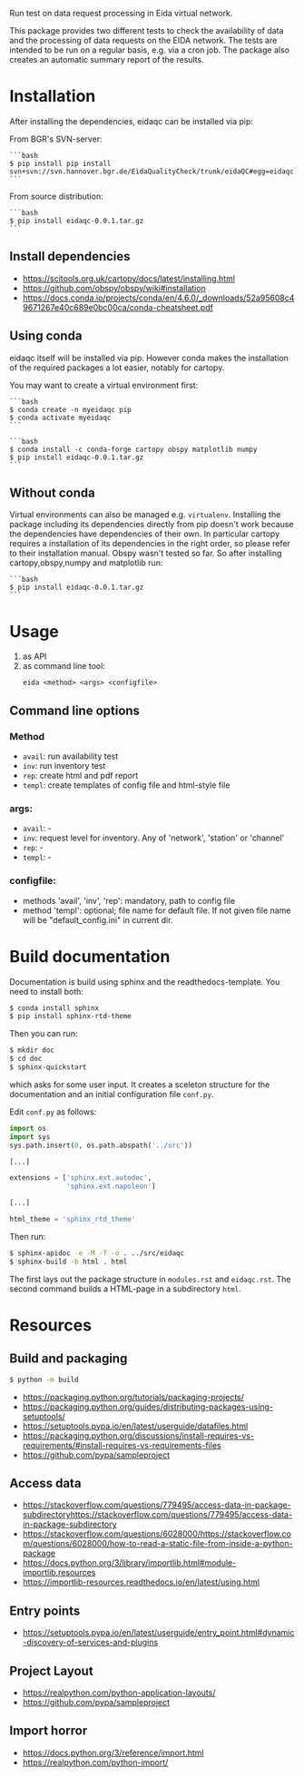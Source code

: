 Run test on data request processing in Eida virtual network.

This package provides two different tests to check the availability
of data and the processing of data requests on the 
EIDA network. The tests are intended to be run on a regular 
basis, e.g. via a cron job. The package also creates an
automatic summary report of the results.



# Installation
After installing the dependencies, eidaqc can be installed 
via pip:

From BGR's SVN-server:

    ```bash
    $ pip install pip install svn+svn://svn.hannover.bgr.de/EidaQualityCheck/trunk/eidaQC#egg=eidaqc
    ```

From source distribution:

    ```bash
    $ pip install eidaqc-0.0.1.tar.gz
    ```


## Install dependencies
- https://scitools.org.uk/cartopy/docs/latest/installing.html
- https://github.com/obspy/obspy/wiki#installation
- https://docs.conda.io/projects/conda/en/4.6.0/_downloads/52a95608c49671267e40c689e0bc00ca/conda-cheatsheet.pdf

## Using conda
eidaqc itself will be installed via pip. However conda makes
the installation of the required packages a lot easier,
notably for cartopy.

You may want to create a virtual environment first:

    ```bash
    $ conda create -n myeidaqc pip
    $ conda activate myeidaqc
    ```

    ```bash
    $ conda install -c conda-forge cartopy obspy matplotlib numpy
    $ pip install eidaqc-0.0.1.tar.gz
    ```


## Without conda
Virtual environments can also be managed e.g. `virtualenv`.
Installing the package including its dependencies directly from
pip doesn't work because the dependencies have dependencies of
their own. 
In particular cartopy requires a installation of its dependencies
in the right order, so please refer to their installation
manual.
Obspy wasn't tested so far.
So after installing cartopy,obspy,numpy and matplotlib run:
    
    ```bash
    $ pip install eidaqc-0.0.1.tar.gz
    ```



# Usage

1. as API
2. as command line tool:
    ```
    eida <method> <args> <configfile>
    ```

## Command line options
### Method
- `avail`: run availability test
- `inv`:   run inventory test
- `rep`:   create html and pdf report
- `templ`: create templates of config file 
            and html-style file

### args:
- `avail`: -
- `inv`: <level>
    request level for inventory. Any of
    'network', 'station' or 'channel'
- `rep`: -
- `templ`: -

### configfile:
- methods 'avail', 'inv', 'rep': mandatory,
        path to config file
- method 'templ': optional; file name for default
    file. If not given file name will be 
    "default_config.ini" in current dir.


# Build documentation
Documentation is build using sphinx and the readthedocs-template. You need to install both:

```bash
$ conda install sphinx
$ pip install sphinx-rtd-theme
```

Then you can run:
```bash
$ mkdir doc
$ cd doc
$ sphinx-quickstart 
```
which asks for some user input. It creates a sceleton structure for
the documentation and an initial configuration file `conf.py`.

Edit `conf.py` as follows:

```python
import os
import sys
sys.path.insert(0, os.path.abspath('../src'))

[...]

extensions = ['sphinx.ext.autodoc', 
              'sphinx.ext.napoleon']

[...]

html_theme = 'sphinx_rtd_theme'
```

Then run:
```bash
$ sphinx-apidoc -e -M -f -o . ../src/eidaqc
$ sphinx-build -b html . html
```

The first lays out the package structure in `modules.rst`
and `eidaqc.rst`.
The second command builds a HTML-page in a subdirectory `html`.

# Resources

## Build and packaging
```bash
$ python -m build
```
- https://packaging.python.org/tutorials/packaging-projects/
- https://packaging.python.org/guides/distributing-packages-using-setuptools/
- https://setuptools.pypa.io/en/latest/userguide/datafiles.html
- https://packaging.python.org/discussions/install-requires-vs-requirements/#install-requires-vs-requirements-files
- https://github.com/pypa/sampleproject


## Access data 
- https://stackoverflow.com/questions/779495/access-data-in-package-subdirectoryhttps://stackoverflow.com/questions/779495/access-data-in-package-subdirectory
- https://stackoverflow.com/questions/6028000/https://stackoverflow.com/questions/6028000/how-to-read-a-static-file-from-inside-a-python-package
- https://docs.python.org/3/library/importlib.html#module-importlib.resources
- https://importlib-resources.readthedocs.io/en/latest/using.html

## Entry points
- https://setuptools.pypa.io/en/latest/userguide/entry_point.html#dynamic-discovery-of-services-and-plugins

## Project Layout
- https://realpython.com/python-application-layouts/
- https://github.com/pypa/sampleproject

## Import horror
- https://docs.python.org/3/reference/import.html
- https://realpython.com/python-import/
